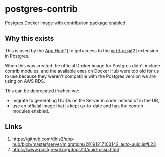# postgres-contrib

Postgres Docker image with contribution package enabled

## Why this exists

This is used by the [App Hub](https://github.com/dhis2/app-hub/blob/master/server/migrations/20191217103142_auto-uuid.js#L23)[1] to get
access to the [`uuid-ossp`](https://www.postgresql.org/docs/10/uuid-ossp.html)[2] extension in Postgres.

When this was created the official Docker image for Postgres didn't include contrib modules, and the available ones on
Docker Hub were too old for us to use because they weren't compatible with the Postgres version we are using on AWS RDS.

This can be deprecated if/when we:

- migrate to generating UUIDs on the Server in code instead of in the DB,
- use an official image that is kept up-to-date and has the contrib modules enabled.

## Links

1. https://github.com/dhis2/app-hub/blob/master/server/migrations/20191217103142_auto-uuid.js#L23
2. https://www.postgresql.org/docs/10/uuid-ossp.html
